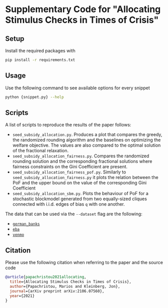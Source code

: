 # Supplementary Code for "Allocating Stimulus Checks in Times of Crisis"

## Setup

Install the required packages with

```bash
pip install -r requirements.txt
```

## Usage

Use the following command to see available options for every snippet

```bash
python {snippet.py} --help
```

## Scripts

A list of scripts to reproduce the results of the paper follows:

* `seed_subsidy_allocation.py`. Produces a plot that compares the greedy, the randomized rounding algorithm and the baselines on optimizing the welfare objective. The values are also compared to the optimal solution of the fractional relaxation.
* `seed_subsidy_allocation_fairness.py`. Compares the randomized rounding solution and the corresponding fractional solutions where fairness constraints on the Gini Coefficient are present.
* `seed_subsidy_allocation_fairness_pof.py`. Similarly to `seed_subsidy_allocation_fairness.py` it plots the relation between the PoF and the upper bound on the value of the corresponding Gini Coefficient
* `seed_subsidy_allocation_sbm.py`. Plots the behaviour of PoF for a stochastic blockmodel generated from two equally-sized cliques connected with i.i.d. edges of bias `q` with one another.

The data that can be used via the `--dataset` flag are the following:

* [`german_banks`](https://papers.ssrn.com/sol3/papers.cfm?abstract_id=3771035)
* [`eba`](https://papers.ssrn.com/sol3/papers.cfm?abstract_id=2642423)
* [`venmo`](https://github.com/sa7mon/venmo-data)

## Citation

Please use the following citation when referring to the paper and the source code

```bibtex
@article{papachristou2021allocating,
  title={Allocating Stimulus Checks in Times of Crisis},
  author={Papachristou, Marios and Kleinberg, Jon},
  journal={arXiv preprint arXiv:2106.07560},
  year={2021}
}
```
